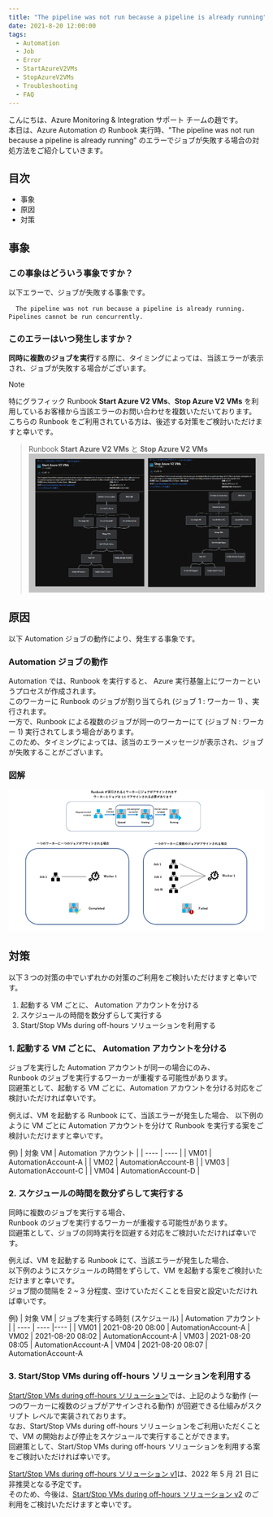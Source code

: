 ```yaml
---
title: "The pipeline was not run because a pipeline is already running" エラー発生時の対処方法
date: 2021-8-20 12:00:00
tags:
  - Automation
  - Job
  - Error
  - StartAzureV2VMs
  - StopAzureV2VMs
  - Troubleshooting
  - FAQ
---
```

こんにちは、Azure Monitoring & Integration サポート チームの趙です。  
本日は、Azure Automation の Runbook 実行時、"The pipeline was not run because a pipeline is already running" のエラーでジョブが失敗する場合の対処方法をご紹介していきます。

<!-- more -->

## 目次
- 事象
- 原因
- 対策

## 事象
### この事象はどういう事象ですか？
以下エラーで、ジョブが失敗する事象です。

      The pipeline was not run because a pipeline is already running. Pipelines cannot be run concurrently.
### このエラーはいつ発生しますか？
**同時に複数のジョブを実行**する際に、タイミングによっては、当該エラーが表示され、ジョブが失敗する場合がございます。

> [!NOTE]
> 特にグラフィック Runbook **Start Azure V2 VMs**、**Stop Azure V2 VMs** を利用しているお客様から当該エラーのお問い合わせを複数いただいております。  
> こちらの Runbook をご利用されている方は、後述する対策をご検討いただけますと幸いです。  

> Runbook **Start Azure V2 VMs** と **Stop Azure V2 VMs**  
> ![](./ThePipelineWasNotRunBecauseAPipelineIsAlreadyRunningError/startazurev2vmsstopazurev2vms.png)

## 原因
以下 Automation ジョブの動作により、発生する事象です。
### Automation ジョブの動作
Automation では、Runbook を実行すると、 Azure 実行基盤上にワーカーというプロセスが作成されます。  
このワーカーに Runbook のジョブが割り当てられ (ジョブ 1 : ワーカー 1) 、実行されます。  
一方で、Runbook による複数のジョブが同一のワーカーにて (ジョブ N : ワーカー 1) 実行されてしまう場合があります。  
このため、タイミングによっては、該当のエラーメッセージが表示され、ジョブが失敗することがございます。  

<!--reviewrequired
[!NOTE]
複数のお客様から、この動作が修正される予定があるかとのお問い合わせを複数いただいておりますが、  
こちらの動作は、より多くのお客様が Automation サービスをご利用できるように  
> Azure 実行基盤上のリソースを効率良く割り当てるための仕組みであり、  
> 今後、修正される見込みはないこと、ご了承いただければ幸いです。
-->

### 図解
![](./ThePipelineWasNotRunBecauseAPipelineIsAlreadyRunningError/pipeline2.png)


## 対策

以下３つの対策の中でいずれかの対策のご利用をご検討いただけますと幸いです。

1. 起動する VM ごとに、 Automation アカウントを分ける
2. スケジュールの時間を数分ずらして実行する
3. Start/Stop VMs during off-hours ソリューションを利用する

### 1. 起動する VM ごとに、 Automation アカウントを分ける
ジョブを実行した Automation アカウントが同一の場合にのみ、  
Runbook のジョブを実行するワーカーが重複する可能性があります。  
回避策として、起動する VM ごとに、Automation アカウントを分ける対応をご検討いただければ幸いです。

例えば、VM を起動する Runbook にて、当該エラーが発生した場合、
以下例のように VM ごとに Automation アカウントを分けて Runbook を実行する案をご検討いただけますと幸いです。 

例)
| 対象 VM | Automation アカウント |
| ---- | ---- |
| VM01 | AutomationAccount-A |
| VM02 | AutomationAccount-B |
| VM03 | AutomationAccount-C |
| VM04 | AutomationAccount-D |

### 2. スケジュールの時間を数分ずらして実行する

同時に複数のジョブを実行する場合、  
Runbook のジョブを実行するワーカーが重複する可能性があります。  
回避策として、ジョブの同時実行を回避する対応をご検討いただければ幸いです。  

例えば、VM を起動する Runbook にて、当該エラーが発生した場合、  
以下例のようにスケジュールの時間をずらして、VM を起動する案をご検討いただけますと幸いです。  
ジョブ間の間隔を 2 ~ 3 分程度、空けていただくことを目安と設定いただければ幸いです。

例)
| 対象 VM | ジョブを実行する時刻 (スケジュール) | Automation アカウント |
| ---- | ---- |---- |
| VM01 | 2021-08-20 08:00 | AutomationAccount-A
| VM02 | 2021-08-20 08:02 | AutomationAccount-A
| VM03 | 2021-08-20 08:05 | AutomationAccount-A
| VM04 | 2021-08-20 08:07 | AutomationAccount-A

### 3. Start/Stop VMs during off-hours ソリューションを利用する

[Start/Stop VMs during off-hours ソリューション](https://docs.microsoft.com/ja-jp/azure/automation/automation-solution-vm-management)では、上記のような動作 (一つのワーカーに複数のジョブがアサインされる動作) が回避できる仕組みがスクリプト レベルで実装されております。  
なお、Start/Stop VMs during off-hours ソリューションをご利用いただくことで、VM の開始および停止をスケジュールで実行することができます。  
回避策として、Start/Stop VMs during off-hours ソリューションを利用する案をご検討いただければ幸いです。

[Start/Stop VMs during off-hours ソリューション v1](https://docs.microsoft.com/ja-jp/azure/automation/automation-solution-vm-management)は、2022 年 5 月 21 日に非推奨となる予定です。  
そのため、今後は、[Start/Stop VMs during off-hours ソリューション v2](https://docs.microsoft.com/ja-jp/azure/azure-functions/start-stop-vms/overview) のご利用をご検討いただけますと幸いです。

